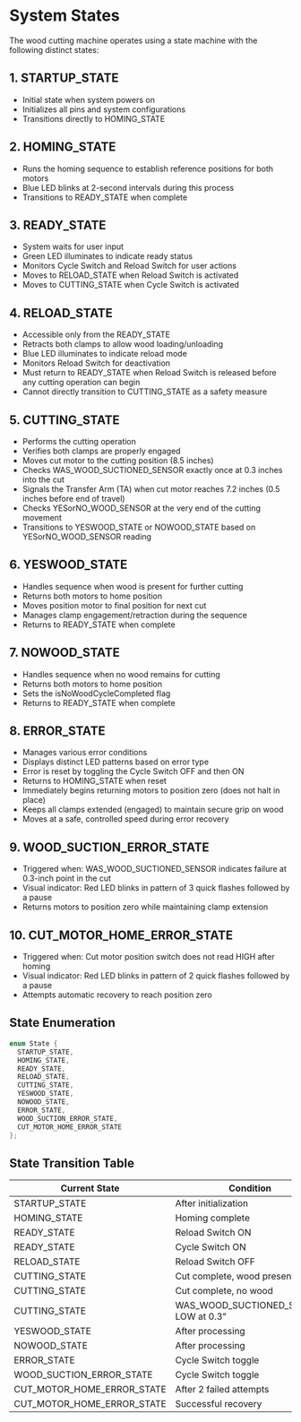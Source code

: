 # System States

The wood cutting machine operates using a state machine with the following distinct states:

## 1. STARTUP_STATE
- Initial state when system powers on
- Initializes all pins and system configurations
- Transitions directly to HOMING_STATE

## 2. HOMING_STATE
- Runs the homing sequence to establish reference positions for both motors
- Blue LED blinks at 2-second intervals during this process
- Transitions to READY_STATE when complete

## 3. READY_STATE
- System waits for user input
- Green LED illuminates to indicate ready status
- Monitors Cycle Switch and Reload Switch for user actions
- Moves to RELOAD_STATE when Reload Switch is activated
- Moves to CUTTING_STATE when Cycle Switch is activated

## 4. RELOAD_STATE
- Accessible only from the READY_STATE
- Retracts both clamps to allow wood loading/unloading
- Blue LED illuminates to indicate reload mode
- Monitors Reload Switch for deactivation
- Must return to READY_STATE when Reload Switch is released before any cutting operation can begin
- Cannot directly transition to CUTTING_STATE as a safety measure

## 5. CUTTING_STATE
- Performs the cutting operation
- Verifies both clamps are properly engaged
- Moves cut motor to the cutting position (8.5 inches)
- Checks WAS_WOOD_SUCTIONED_SENSOR exactly once at 0.3 inches into the cut
- Signals the Transfer Arm (TA) when cut motor reaches 7.2 inches (0.5 inches before end of travel)
- Checks YESorNO_WOOD_SENSOR at the very end of the cutting movement
- Transitions to YESWOOD_STATE or NOWOOD_STATE based on YESorNO_WOOD_SENSOR reading

## 6. YESWOOD_STATE
- Handles sequence when wood is present for further cutting
- Returns both motors to home position
- Moves position motor to final position for next cut
- Manages clamp engagement/retraction during the sequence
- Returns to READY_STATE when complete

## 7. NOWOOD_STATE
- Handles sequence when no wood remains for cutting
- Returns both motors to home position
- Sets the isNoWoodCycleCompleted flag
- Returns to READY_STATE when complete

## 8. ERROR_STATE
- Manages various error conditions
- Displays distinct LED patterns based on error type
- Error is reset by toggling the Cycle Switch OFF and then ON
- Returns to HOMING_STATE when reset
- Immediately begins returning motors to position zero (does not halt in place)
- Keeps all clamps extended (engaged) to maintain secure grip on wood
- Moves at a safe, controlled speed during error recovery

## 9. WOOD_SUCTION_ERROR_STATE
- Triggered when: WAS_WOOD_SUCTIONED_SENSOR indicates failure at 0.3-inch point in the cut
- Visual indicator: Red LED blinks in pattern of 3 quick flashes followed by a pause
- Returns motors to position zero while maintaining clamp extension

## 10. CUT_MOTOR_HOME_ERROR_STATE
- Triggered when: Cut motor position switch does not read HIGH after homing
- Visual indicator: Red LED blinks in pattern of 2 quick flashes followed by a pause
- Attempts automatic recovery to reach position zero

## State Enumeration

```cpp
enum State {
  STARTUP_STATE,
  HOMING_STATE,
  READY_STATE,
  RELOAD_STATE,
  CUTTING_STATE,
  YESWOOD_STATE,
  NOWOOD_STATE,
  ERROR_STATE,
  WOOD_SUCTION_ERROR_STATE,
  CUT_MOTOR_HOME_ERROR_STATE
};
```

## State Transition Table

| Current State | Condition | Next State |
|---------------|-----------|------------|
| STARTUP_STATE | After initialization | HOMING_STATE |
| HOMING_STATE | Homing complete | READY_STATE |
| READY_STATE | Reload Switch ON | RELOAD_STATE |
| READY_STATE | Cycle Switch ON | CUTTING_STATE |
| RELOAD_STATE | Reload Switch OFF | READY_STATE |
| CUTTING_STATE | Cut complete, wood present | YESWOOD_STATE |
| CUTTING_STATE | Cut complete, no wood | NOWOOD_STATE |
| CUTTING_STATE | WAS_WOOD_SUCTIONED_SENSOR LOW at 0.3" | WOOD_SUCTION_ERROR_STATE |
| YESWOOD_STATE | After processing | READY_STATE |
| NOWOOD_STATE | After processing | READY_STATE |
| ERROR_STATE | Cycle Switch toggle | HOMING_STATE |
| WOOD_SUCTION_ERROR_STATE | Cycle Switch toggle | HOMING_STATE |
| CUT_MOTOR_HOME_ERROR_STATE | After 2 failed attempts | Requires power reset |
| CUT_MOTOR_HOME_ERROR_STATE | Successful recovery | HOMING_STATE | 